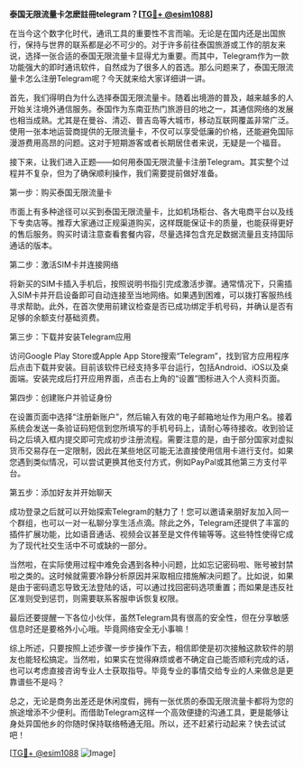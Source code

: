 **泰国无限流量卡怎麽註冊telegram？[[TG💪+ @esim1088](https://t.me/s/esim1088)]**

在当今这个数字化时代，通讯工具的重要性不言而喻。无论是在国内还是出国旅行，保持与世界的联系都是必不可少的。对于许多前往泰国旅游或工作的朋友来说，选择一张合适的泰国无限流量卡显得尤为重要。而其中，Telegram作为一款功能强大的即时通讯软件，自然成为了很多人的首选。那么问题来了，泰国无限流量卡怎么注册Telegram呢？今天就来给大家详细讲一讲。

首先，我们得明白为什么选择泰国无限流量卡。随着出境游的普及，越来越多的人开始关注境外通信服务。泰国作为东南亚热门旅游目的地之一，其通信网络的发展也相当成熟。尤其是在曼谷、清迈、普吉岛等大城市，移动互联网覆盖非常广泛。使用一张本地运营商提供的无限流量卡，不仅可以享受低廉的价格，还能避免国际漫游费用高昂的问题。这对于短期游客或者长期居住者来说，无疑是一个福音。

接下来，让我们进入正题——如何用泰国无限流量卡注册Telegram。其实整个过程并不复杂，但为了确保顺利操作，我们需要提前做好准备。

第一步：购买泰国无限流量卡

市面上有多种途径可以买到泰国无限流量卡，比如机场柜台、各大电商平台以及线下专卖店等。推荐大家通过正规渠道购买，这样既能保证卡的质量，也能获得更好的售后服务。购买时请注意查看套餐内容，尽量选择包含充足数据流量且支持国际通话的版本。

第二步：激活SIM卡并连接网络

将新买的SIM卡插入手机后，按照说明书指引完成激活步骤。通常情况下，只需插入SIM卡并开启设备即可自动连接至当地网络。如果遇到困难，可以拨打客服热线寻求帮助。此外，在首次使用前建议检查是否已成功绑定手机号码，并确认是否有足够的余额支付基础资费。

第三步：下载并安装Telegram应用

访问Google Play Store或Apple App Store搜索“Telegram”，找到官方应用程序后点击下载并安装。目前该软件已经支持多平台运行，包括Android、iOS以及桌面端。安装完成后打开应用界面，点击右上角的“设置”图标进入个人资料页面。

第四步：创建账户并验证身份

在设置页面中选择“注册新账户”，然后输入有效的电子邮箱地址作为用户名。接着系统会发送一条验证码短信到您所填写的手机号码上，请耐心等待接收。收到验证码之后填入框内提交即可完成初步注册流程。需要注意的是，由于部分国家对虚拟货币交易存在一定限制，因此在某些地区可能无法直接使用信用卡进行支付。如果您遇到类似情况，可以尝试更换其他支付方式，例如PayPal或其他第三方支付平台。

第五步：添加好友并开始聊天

成功登录之后就可以开始探索Telegram的魅力了！您可以邀请亲朋好友加入同一个群组，也可以一对一私聊分享生活点滴。除此之外，Telegram还提供了丰富的插件扩展功能，比如语音通话、视频会议甚至是文件传输等等。这些特性使得它成为了现代社交生活中不可或缺的一部分。

当然啦，在实际使用过程中难免会遇到各种小问题，比如忘记密码啦、账号被封禁啦之类的。这时候就需要冷静分析原因并采取相应措施解决问题了。比如说，如果是由于密码遗忘导致无法登陆的话，可以通过找回密码选项重置；而如果是违反社区准则受到惩罚，则需要联系客服申诉恢复权限。

最后还要提醒一下各位小伙伴，虽然Telegram具有很高的安全性，但在分享敏感信息时还是要格外小心哦。毕竟网络安全无小事嘛！

综上所述，只要按照上述步骤一步步操作下去，相信即使是初次接触这款软件的朋友也能轻松搞定。当然啦，如果实在觉得麻烦或者不确定自己能否顺利完成的话，也可以考虑直接咨询专业人士获取指导。毕竟专业的事情交给专业的人来做总是更靠谱些不是吗？

总之，无论是商务出差还是休闲度假，拥有一张优质的泰国无限流量卡都将为您的旅途增添不少便利。而借助Telegram这样一个高效便捷的沟通工具，更是能够让身处异国他乡的你随时保持联络畅通无阻。所以，还不赶紧行动起来？快去试试吧！

[[TG💪+ @esim1088](https://t.me/s/esim1088) ![Image](https://i.postimg.cc/4NQfJmqS/Snipaste-2025-05-13-00-14-12.png)]